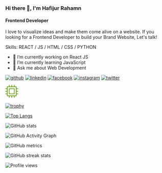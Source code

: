 ### Hi there 👋, I'm Hafijur Rahamn
#### Frontend Developer
I love to visualize ideas and make them come alive on a website. If you looking for a Frontend Developer to build your Brand Website, Let's talk!

Skills:  REACT / JS / HTML / CSS / PYTHON

- 🔭 I’m currently working on React JS 
- 🌱 I’m currently learning JavaScript 
- 💬 Ask me about Web Development 


[<img src='https://cdn.jsdelivr.net/npm/simple-icons@3.0.1/icons/github.svg' alt='github' height='40'>](https://github.com/https://github.com/hafijur1238)  [<img src='https://cdn.jsdelivr.net/npm/simple-icons@3.0.1/icons/linkedin.svg' alt='linkedin' height='40'>](https://www.linkedin.com/in/https://www.linkedin.com/in/hafijur-rahman-74303a218//)  [<img src='https://cdn.jsdelivr.net/npm/simple-icons@3.0.1/icons/facebook.svg' alt='facebook' height='40'>](https://www.facebook.com/https://www.facebook.com/jovanahmedsaad/)  [<img src='https://cdn.jsdelivr.net/npm/simple-icons@3.0.1/icons/instagram.svg' alt='instagram' height='40'>](https://www.instagram.com/https://www.instagram.com/__saad__malik__//)  [<img src='https://cdn.jsdelivr.net/npm/simple-icons@3.0.1/icons/twitter.svg' alt='twitter' height='40'>](https://twitter.com/https://twitter.com/Hafijur95309568)  

<a href='https://docs.github.com/en/developers'><img src='https://raw.githubusercontent.com/acervenky/animated-github-badges/master/assets/devbadge.gif' width='40' height='40'></a> 

[![trophy](https://github-profile-trophy.vercel.app/?username=https://github.com/hafijur1238)](https://github.com/ryo-ma/github-profile-trophy)

[![Top Langs](https://github-readme-stats.vercel.app/api/top-langs/?username=hafijur1238)](https://github.com/anuraghazra/github-readme-stats)

![GitHub stats](https://github-readme-stats.vercel.app/api?username=hafijur1238&show_icons=true)  

![GitHub Activity Graph](https://activity-graph.herokuapp.com/graph?username=hafijur1238)  

![GitHub metrics](https://metrics.lecoq.io/hafijur1238)  

![GitHub streak stats](https://github-readme-streak-stats.herokuapp.com/?user=hafijur1238)  

![Profile views](https://gpvc.arturio.dev/hafijur1238)  


